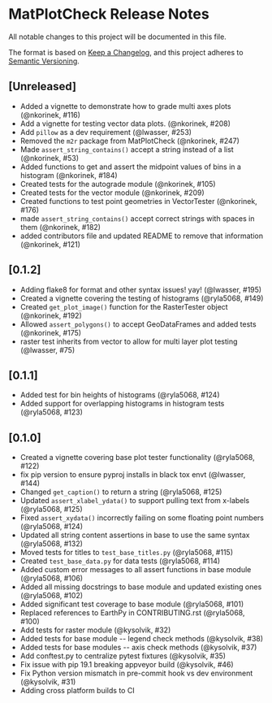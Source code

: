 # MatPlotCheck Release Notes

All notable changes to this project will be documented in this file.

The format is based on [Keep a Changelog](https://keepachangelog.com/en/1.0.0/),
and this project adheres to [Semantic Versioning](https://semver.org/spec/v2.0.0.html).

## [Unreleased]
* Added a vignette to demonstrate how to grade multi axes plots (@nkorinek, #116)
* Add a vignette for testing vector data plots. (@nkorinek, #208)
* Add `pillow` as a dev requirement (@lwasser, #253)
* Removed the `m2r` package from MatPlotCheck (@nkorinek, #247)
* Made `assert_string_contains()` accept a string instead of a list (@nkorinek, #53)
* Added functions to get and assert the midpoint values of bins in a histogram (@nkorinek, #184)
* Created tests for the autograde module (@nkorinek, #105)
* Created tests for the vector module (@nkorinek, #209)
* Created functions to test point geometries in VectorTester (@nkorinek, #176)
* made `assert_string_contains()` accept correct strings with spaces in them (@nkorinek, #182)
* added contributors file and updated README to remove that information (@nkorinek, #121)

## [0.1.2]
* Adding flake8 for format and other syntax issues! yay! (@lwasser, #195)
* Created a vignette covering the testing of histograms (@ryla5068, #149)
* Created `get_plot_image()` function for the RasterTester object (@nkorinek, #192)
* Allowed `assert_polygons()` to accept GeoDataFrames and added tests (@nkorinek, #175)
* raster test inherits from vector to allow for multi layer plot testing (@lwasser, #75)

## [0.1.1]
* Added test for bin heights of histograms (@ryla5068, #124)
* Added support for overlapping histograms in histogram tests (@ryla5068, #123)

## [0.1.0]
* Created a vignette covering base plot tester functionality (@ryla5068, #122)
* fix pip version to ensure pyproj installs in black tox envt (@lwasser, #144)
* Changed `get_caption()` to return a string (@ryla5068, #125)
* Updated `assert_xlabel_ydata()` to support pulling text from x-labels (@ryla5068, #125)
* Fixed `assert_xydata()` incorrectly failing on some floating point numbers (@ryla5068, #124)
* Updated all string content assertions in base to use the same syntax (@ryla5068, #132)
* Moved tests for titles to `test_base_titles.py` (@ryla5068, #115)
* Created `test_base_data.py` for data tests (@ryla5068, #114)
* Added custom error messages to all assert functions in base module (@ryla5068, #106)
* Added all missing docstrings to base module and updated existing ones (@ryla5068, #102)
* Added significant test coverage to base module (@ryla5068, #101)
* Replaced references to EarthPy in CONTRIBUTING.rst (@ryla5068, #100)
* Add tests for raster module (@kysolvik, #32)
* Added tests for base module -- legend check methods (@kysolvik, #38)
* Added tests for base modules -- axis check methods (@kysolvik, #37)
* Add conftest.py to centralize pytest fixtures (@kysolvik, #35)
* Fix issue with pip 19.1 breaking appveyor build (@kysolvik, #46)
* Fix Python version mismatch in pre-commit hook vs dev environment (@kysolvik, #31)
* Adding cross platform builds to CI
